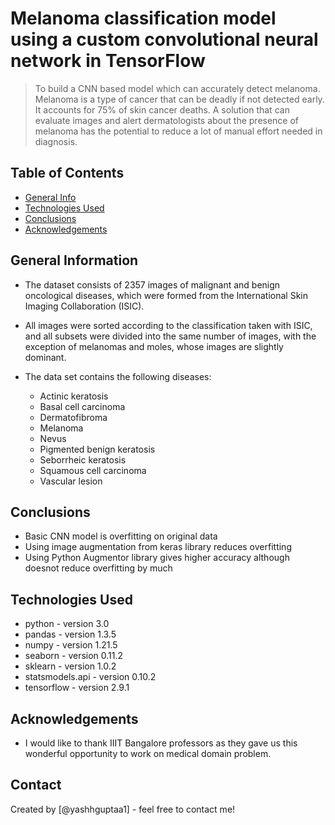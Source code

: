 # Melanoma classification model using a custom convolutional neural network in TensorFlow
> To build a CNN based model which can accurately detect melanoma. Melanoma is a type of cancer that can be deadly if not detected early. It accounts for 75% of skin cancer deaths. A solution that can evaluate images and alert dermatologists about the presence of melanoma has the potential to reduce a lot of manual effort needed in diagnosis.


## Table of Contents
* [General Info](#general-information)
* [Technologies Used](#technologies-used)
* [Conclusions](#conclusions)
* [Acknowledgements](#acknowledgements)

<!-- You can include any other section that is pertinent to your problem -->

## General Information
- The dataset consists of 2357 images of malignant and benign oncological diseases, which were formed from the International Skin Imaging Collaboration (ISIC). 
- All images were sorted according to the classification taken with ISIC, and all subsets were divided into the same number of images, with the exception of melanomas and moles, whose images are slightly dominant.

- The data set contains the following diseases:
  - Actinic keratosis
  - Basal cell carcinoma
  - Dermatofibroma
  - Melanoma
  - Nevus
  - Pigmented benign keratosis
  - Seborrheic keratosis
  - Squamous cell carcinoma
  - Vascular lesion

<!-- You don't have to answer all the questions - just the ones relevant to your project. -->

## Conclusions
- Basic CNN model is overfitting on original data
- Using image augmentation from keras library reduces overfitting
- Using Python Augmentor library gives higher accuracy although doesnot reduce overfitting by much

<!-- You don't have to answer all the questions - just the ones relevant to your project. -->


## Technologies Used
- python - version 3.0
- pandas - version 1.3.5
- numpy - version 1.21.5
- seaborn - version 0.11.2
- sklearn - version 1.0.2
- statsmodels.api - version 0.10.2
- tensorflow - version 2.9.1
<!-- As the libraries versions keep on changing, it is recommended to mention the version of library used in this project -->

## Acknowledgements
- I would like to thank IIIT Bangalore professors as they gave us this wonderful opportunity to work on medical domain problem.


## Contact
Created by [@yashhguptaa1] - feel free to contact me!


<!-- Optional -->
<!-- ## License -->
<!-- This project is open source and available under the [... License](). -->

<!-- You don't have to include all sections - just the one's relevant to your project -->
